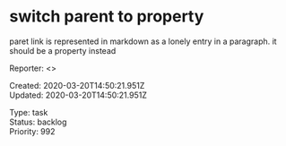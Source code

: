 # switch parent to property

paret link is represented in markdown as a lonely entry in a paragraph. it should be a property instead

Reporter:  <>  

Created: 2020-03-20T14:50:21.951Z  
Updated: 2020-03-20T14:50:21.951Z

Type: task  
Status: backlog  
Priority: 992
